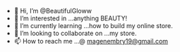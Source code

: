 - 👋 Hi, I’m @BeautifulGloww
- 👀 I’m interested in ...anything BEAUTY!
- 🌱 I’m currently learning ...how to build my online store.
- 💞️ I’m looking to collaborate on ...my store. 
- 📫 How to reach me ...@ magenembry19@gmail.com

<!---
BeautifulGloww/BeautifulGloww is a ✨ special ✨ repository because its `README.md` (this file) appears on your GitHub profile.
You can click the Preview link to take a look at your changes.
--->
